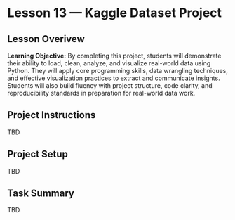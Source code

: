 # Lesson 13 — Kaggle Dataset Project

## Lesson Overivew
**Learning Objective:** By completing this project, students will demonstrate their ability to load, clean, analyze, and visualize real-world data using Python. They will apply core programming skills, data wrangling techniques, and effective visualization practices to extract and communicate insights. Students will also build fluency with project structure, code clarity, and reproducibility standards in preparation for real-world data work.

## Project Instructions

TBD

## Project Setup

TBD

## Task Summary

TBD
